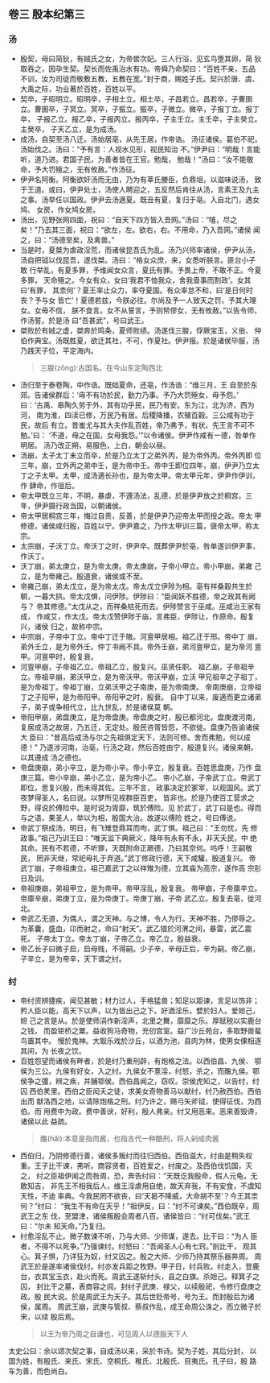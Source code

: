 ## 卷三  殷本纪第三
### 汤
* 殷契，母曰简狄，有娀氏之女，为帝喾次妃。三人行浴，见玄鸟堕其卵，简
狄取吞之，因孕生契。契长而佐禹治水有功。帝舜乃命契曰：“百姓不亲，五品
不训，汝为司徒而敬敷五教，五教在宽。”封于商，赐姓子氏。契兴於唐、虞、
大禹之际，功业著於百姓，百姓以平。
* 契卒，子昭明立。昭明卒，子相土立。相土卒，子昌若立。昌若卒，子曹圉
立。曹圉卒，子冥立。冥卒，子振立。振卒，子微立。微卒，子报丁立。报丁卒，
子报乙立。报乙卒，子报丙立。报丙卒，子主壬立。主壬卒，子主癸立。主癸卒，
子天乙立，是为成汤。
* 成汤，自契至汤八迁。汤始居亳，从先王居，作帝诰。
汤征诸侯。葛伯不祀，汤始伐之。汤曰：“予有言：人视水见形，视民知治
不。”伊尹曰：“明哉！言能听，道乃进。君国子民，为善者皆在王官。勉哉，
勉哉！”汤曰：“汝不能敬命，予大罚殛之，无有攸赦。”作汤征。
* 伊尹名阿衡。阿衡欲奸汤而无由，乃为有莘氏媵臣，负鼎俎，以滋味说汤，
致于王道。或曰，伊尹处士，汤使人聘迎之，五反然后肯往从汤，言素王及九主
之事。汤举任以国政。伊尹去汤適夏。既丑有夏，复归于亳。入自北门，遇女鸠、
女房，作女鸠女房。
* 汤出，见野张网四面，祝曰：“自天下四方皆入吾网。”汤曰：“嘻，尽之
矣！”乃去其三面，祝曰：“欲左，左。欲右，右。不用命，乃入吾网。”诸侯
闻之，曰：“汤德至矣，及禽兽。”
* 当是时，夏桀为虐政淫荒，而诸侯昆吾氏为乱。汤乃兴师率诸侯，伊尹从汤，
汤自把钺以伐昆吾，遂伐桀。汤曰：“格女众庶，来，女悉听朕言。匪台小子敢
行举乱，有夏多罪，予维闻女众言，夏氏有罪。予畏上帝，不敢不正。今夏多罪，
天命殛之。今女有众，女曰‘我君不恤我众，舍我啬事而割政’。女其曰‘有罪，
其柰何’？夏王率止众力，率夺夏国。有众率怠不和，曰‘是日何时丧？予与女
皆亡’！夏德若兹，今朕必往。尔尚及予一人致天之罚，予其大理女。女毋不信，
朕不食言。女不从誓言，予则帑僇女，无有攸赦。”以告令师，作汤誓。於是汤
曰“吾甚武”，号曰武王。
* 桀败於有娀之虚，桀奔於鸣条，夏师败绩。汤遂伐三朡，俘厥宝玉，义伯、
仲伯作典宝。汤既胜夏，欲迁其社，不可，作夏社。伊尹报。於是诸侯毕服，汤
乃践天子位，平定海内。
    >三朡(zōng):古国名。在今山东定陶西北
* 汤归至于泰卷陶，中作诰。既绌夏命，还亳，作汤诰：“维三月，王
自至於东郊。告诸侯群后：‘毋不有功於民，勤力乃事。予乃大罚殛女，毋予怨。’
曰：‘古禹、皋陶久劳于外，其有功乎民，民乃有安。东为江，北为济，西为河，
南为淮，四渎已修，万民乃有居。后稷降播，农殖百穀。三公咸有功于民，故后
有立。昔蚩尤与其大夫作乱百姓，帝乃弗予，有状。先王言不可不勉。’曰：
‘不道，毋之在国，女毋我怨。’”以令诸侯。伊尹作咸有一德，咎单作明居。
汤乃改正朔，易服色，上白，朝会以昼。
* 汤崩，太子太丁未立而卒，於是乃立太丁之弟外丙，是为帝外丙。帝外丙即
位三年，崩，立外丙之弟中壬，是为帝中壬。帝中壬即位四年，崩，伊尹乃立太
丁之子太甲。太甲，成汤適长孙也，是为帝太甲。帝太甲元年，伊尹作伊训，作
肆命，作徂后。
* 帝太甲既立三年，不明，暴虐，不遵汤法，乱德，於是伊尹放之於桐宫。三
年，伊尹摄行政当国，以朝诸侯。
* 帝太甲居桐宫三年，悔过自责，反善，於是伊尹乃迎帝太甲而授之政。帝太
甲修德，诸侯咸归殷，百姓以宁。伊尹嘉之，乃作太甲训三篇，襃帝太甲，称太
宗。
* 太宗崩，子沃丁立。帝沃丁之时，伊尹卒。既葬伊尹於亳，咎单遂训伊尹事，
作沃丁。
* 沃丁崩，弟太庚立，是为帝太庚。帝太庚崩，子帝小甲立。帝小甲崩，弟雍
己立，是为帝雍己。殷道衰，诸侯或不至。
* 帝雍己崩，弟太戊立，是为帝太戊。帝太戊立伊陟为相。亳有祥桑穀共生於
朝，一暮大拱。帝太戊惧，问伊陟。伊陟曰：“臣闻妖不胜德，帝之政其有阙与？
帝其修德。”太戊从之，而祥桑枯死而去。伊陟赞言于巫咸。巫咸治王家有成，
作咸艾，作太戊。帝太戊赞伊陟于庙，言弗臣，伊陟让，作原命。殷复兴，诸侯
归之，故称中宗。
* 中宗崩，子帝中丁立。帝中丁迁于隞。河亶甲居相。祖乙迁于邢。帝中丁
崩，弟外壬立，是为帝外壬。仲丁书阙不具。帝外壬崩，弟河亶甲立，是为帝河
亶甲。河亶甲时，殷复衰。
* 河亶甲崩，子帝祖乙立。帝祖乙立，殷复兴。巫贤任职。
祖乙崩，子帝祖辛立。帝祖辛崩，弟沃甲立，是为帝沃甲。帝沃甲崩，立沃
甲兄祖辛之子祖丁，是为帝祖丁。帝祖丁崩，立弟沃甲之子南庚，是为帝南庚。
帝南庚崩，立帝祖丁之子阳甲，是为帝阳甲。帝阳甲之时，殷衰。
自中丁以来，废適而更立诸弟子，弟子或争相代立，比九世乱，於是诸侯莫
朝。
* 帝阳甲崩，弟盘庚立，是为帝盘庚。帝盘庚之时，殷已都河北，盘庚渡河南，
复居成汤之故居，乃五迁，无定处。殷民咨胥皆怨，不欲徙。盘庚乃告谕诸侯大
臣曰：“昔高后成汤与尔之先祖俱定天下，法则可修。舍而弗勉，何以成德！”
乃遂涉河南，治亳，行汤之政，然后百姓由宁，殷道复兴。诸侯来朝，以其遵成
汤之德也。
* 帝盘庚崩，弟小辛立，是为帝小辛。帝小辛立，殷复衰。百姓思盘庚，乃作
盘庚三篇。帝小辛崩，弟小乙立，是为帝小乙。
帝小乙崩，子帝武丁立。帝武丁即位，思复兴殷，而未得其佐。三年不言，
政事决定於冢宰，以观国风。武丁夜梦得圣人，名曰说。以梦所见视群臣百吏，
皆非也。於是乃使百工营求之野，得说於傅险中。是时说为胥靡，筑於傅险。见
於武丁，武丁曰是也。得而与之语，果圣人，举以为相，殷国大治。故遂以傅险
姓之，号曰傅说。
* 帝武丁祭成汤，明日，有飞雉登鼎耳而呴，武丁惧。祖己曰：“王勿忧，先
修政事。”祖己乃训王曰：“唯天监下典厥义，降年有永有不永，非天夭民，中
绝其命。民有不若德，不听罪，天既附命正厥德，乃曰其奈何。呜呼！王嗣敬民，
罔非天继，常祀毋礼于弃道。”武丁修政行德，天下咸驩，殷道复兴。
帝武丁崩，子帝祖庚立。祖己嘉武丁之以祥雉为德，立其庙为高宗，遂作高
宗肜日及训。
* 帝祖庚崩，弟祖甲立，是为帝甲。帝甲淫乱，殷复衰。
帝甲崩，子帝廪辛立。帝廪辛崩，弟庚丁立，是为帝庚丁。帝庚丁崩，子帝
武乙立。殷复去亳，徙河北。
* 帝武乙无道，为偶人，谓之天神。与之博，令人为行。天神不胜，乃僇辱之。
为革囊，盛血，卬而射之，命曰“射天”。武乙猎於河渭之间，暴雷，武乙震死。
子帝太丁立。帝太丁崩，子帝乙立。帝乙立，殷益衰。
* 帝乙长子曰微子启，启母贱，不得嗣。少子辛，辛母正后，辛为嗣。帝乙崩，
子辛立，是为帝辛，天下谓之纣。
### 纣
* 帝纣资辨捷疾，闻见甚敏；材力过人，手格猛兽；知足以距谏，言足以饰非；
矜人臣以能，高天下以声，以为皆出己之下。好酒淫乐，嬖於妇人。爱妲己，妲
己之言是从。於是使师涓作新淫声，北里之舞，靡靡之乐。厚赋税以实鹿台之钱，
而盈钜桥之粟。益收狗马奇物，充仞宫室。益广沙丘苑台，多取野兽蜚鸟置其中。
慢於鬼神。大冣乐戏於沙丘，以酒为池，县肉为林，使男女倮相逐其间，为
长夜之饮。
* 百姓怨望而诸侯有畔者，於是纣乃重刑辟，有炮格之法。以西伯昌、九侯、
鄂侯为三公。九侯有好女，入之纣。九侯女不憙淫，纣怒，杀之，而醢九侯。鄂
侯争之彊，辨之疾，并脯鄂侯。西伯昌闻之，窃叹。崇侯虎知之，以告纣，纣囚
西伯羑里。西伯之臣闳夭之徒，求美女奇物善马以献纣，纣乃赦西伯。西伯出而
献洛西之地，以请除炮格之刑。纣乃许之，赐弓矢斧钺，使得征伐，为西伯。而
用费中为政。费中善谀，好利，殷人弗亲。纣又用恶来。恶来善毁谗，诸侯以此
益疏。
    > 醢(hǎi):本意是指肉酱，也指古代一种酷刑，将人剁成肉酱
* 西伯归，乃阴修德行善，诸侯多叛纣而往归西伯。西伯滋大，纣由是稍失权
重。王子比干谏，弗听。商容贤者，百姓爱之，纣废之。及西伯伐饥国，灭之，
纣之臣祖伊闻之而咎周，恐，奔告纣曰：“天既讫我殷命，假人元龟，无敢知吉，
非先王不相我后人，维王淫虐用自绝，故天弃我，不有安食，不虞知天性，不迪
率典。今我民罔不欲丧，曰‘天曷不降威，大命胡不至’？今王其柰何？”纣曰：
“我生不有命在天乎！”祖伊反，曰：“纣不可谏矣。”西伯既卒，周武王之东
伐，至盟津，诸侯叛殷会周者八百。诸侯皆曰：“纣可伐矣。”武王曰：“尔未
知天命。”乃复归。
* 纣愈淫乱不止。微子数谏不听，乃与大师、少师谋，遂去。比干曰：“为人
臣者，不得不以死争。”乃强谏纣。纣怒曰：“吾闻圣人心有七窍。”剖比干，
观其心。箕子惧，乃详狂为奴，纣又囚之。殷之大师、少师乃持其祭乐器奔周。
周武王於是遂率诸侯伐纣。纣亦发兵距之牧野。甲子日，纣兵败。纣走入，登鹿
台，衣其宝玉衣，赴火而死。周武王遂斩纣头，县之白旗。杀妲己。释箕子之囚，
封比干之墓，表商容之闾。封纣子武庚、禄父，以续殷祀，令修行盘庚之政。殷
民大说。於是周武王为天子。其后世贬帝号，号为王。而封殷后为诸侯，属周。
周武王崩，武庚与管叔、蔡叔作乱，成王命周公诛之，而立微子於宋，以续
殷后焉。
    >以王为帝乃周之自谦也，可见周人以德服天下人

太史公曰：余以颂次契之事，自成汤以来，采於书诗。契为子姓，其后分封，
以国为姓，有殷氏、来氏、宋氏、空桐氏、稚氏、北殷氏、目夷氏。孔子曰，殷
路车为善，而色尚白。